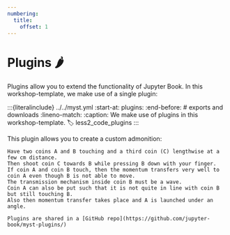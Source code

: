 ```yaml
---
numbering:
  title:
    offset: 1
---
```


# Plugins 🌶

Plugins allow you to extend the functionality of Jupyter Book. 
In this workshop-template, we make use of a single plugin:

:::{literalinclude} ../../myst.yml
:start-at: plugins:
:end-before: # exports and downloads
:lineno-match:
:caption: We make use of plugins in this workshop-template.
:label: less2_code_plugins
:::

This plugin allows you to create a custom admonition:

```{experiment} Let's do a fun physics experiment!
Have two coins A and B touching and a third coin (C) lengthwise at a few cm distance.
Then shoot coin C towards B while pressing B down with your finger.
If coin A and coin B touch, then the momentum transfers very well to coin A even though B is not able to move.
The transmission mechanism inside coin B must be a wave.
Coin A can also be put such that it is not quite in line with coin B but still touching B.
Also then momentum transfer takes place and A is launched under an angle.
```

```{tip} 
Plugins are shared in a [GitHub repo](https://github.com/jupyter-book/myst-plugins/)
```